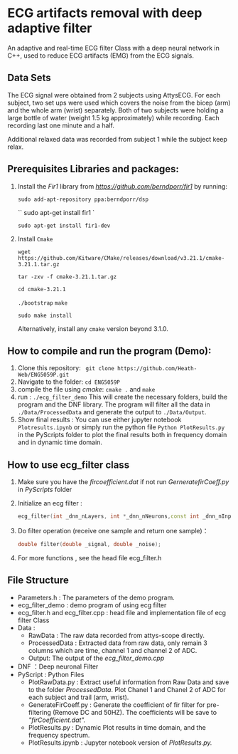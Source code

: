 # ECG artifacts removal with deep adaptive filter

An adaptive and real-time ECG filter Class with a deep neural network in C++, used to reduce ECG artifacts (EMG) from the ECG signals.

## Data Sets

The ECG signal were obtained from 2 subjects using AttysECG. For each subject, two set ups  were used which covers the noise from the bicep (arm) and the whole arm (wrist) separately.  Both of two subjects were holding a large bottle of water (weight 1.5 kg approximately) while recording. Each recording last one minute and a half.

Additional relaxed data was recorded from subject 1 while the subject keep relax.

## Prerequisites Libraries and packages:
1. Install the *Fir1* library from _https://github.com/berndporr/fir1_ by running:

   ` sudo add-apt-repository ppa:berndporr/dsp `

    `` sudo apt-get install fir1 ` 

   ` sudo apt-get install fir1-dev `

2. Install `Cmake`

   `wget https://github.com/Kitware/CMake/releases/download/v3.21.1/cmake-3.21.1.tar.gz`

   `tar -zxv -f cmake-3.21.1.tar.gz`

   `cd cmake-3.21.1`

   `./bootstrap`
   `make`

   `sudo make install`

   Alternatively,  install any `cmake` version beyond 3.1.0.

## How to compile and run the program (Demo):
1. Clone this repository: ` git clone https://github.com/Heath-Web/ENG5059P.git` 
2. Navigate to the folder: `cd ENG5059P`
3. compile the file using *cmake*: `cmake .` and `make`
4. run : `./ecg_filter_demo` 
   This will create the necessary folders, build the program and the DNF library. The program will filter all the data in `./Data/ProcessedData` and generate the output to `./Data/Output`. 
5. Show final results : 
   You can use either jupyter notebook `Plotresults.ipynb` or simply run the python file `Python PlotResults.py` in the PyScripts folder to plot the final results both in frequency domain and in dynamic time domain.

## How to use ecg_filter class

1. Make sure you have the *fircoefficient.dat* if not run *GerneratefirCoeff.py* in *PyScripts* folder

2. Initialize an ecg filter : 

   ```c++
   ecg_filter(int _dnn_nLayers, int *_dnn_nNeurons,const int _dnn_nInputs, int _subject, string _trial);
   ```

3. Do filter operation (receive one sample and return one sample)：

   ```c++
   double filter(double _signal, double _noise);
   ```

4. For more functions , see the head file ecg_filter.h

## File Structure

- Parameters.h : The parameters of the demo program.
- ecg_filter_demo : demo program of using ecg filter 
- ecg_filter.h and ecg_filter.cpp : head file and implementation file of ecg filter Class  
- Data :
  - RawData :  The raw data recorded from attys-scope directly.
  - ProcessedData : Extracted data from raw data, only remain 3 columns which are time, channel 1 and channel 2 of ADC.
  - Output: The output of the *ecg_filter_demo.cpp* 
- DNF ：Deep neuronal Filter
- PyScript : Python Files
  - PlotRawData.py : Extract useful information from Raw Data and save to the folder *ProcessedData*. Plot Chanel 1 and Chanel 2 of ADC for each subject and trail (arm, wrist).
  - GenerateFirCoeff.py : Generate the coefficient of fir filter for pre-filtering (Remove DC and 50HZ).
    The coefficients will be save to *"firCoefficient.dat".*
  - PlotResults.py : Dynamic Plot results in time domain, and the frequency spectrum.
  - PlotResults.ipynb : Jupyter notebook version of *PlotResults.py.*